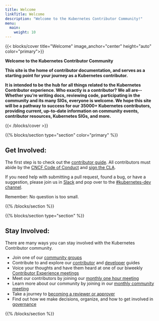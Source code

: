 ```yaml
---
title: Welcome
linkTitle: Welcome
description: "Welcome to the Kubernetes Contributor Community!"
menu:
  main:
    weight: 10
---
```


{{< blocks/cover title="Welcome" image_anchor="center" height="auto" color="primary">}}


<p class="lead mt-5"><b>Welcome to the Kubernetes Contributor Community</b></p>

<b>
This site is the home of contributor documentation, and serves as a starting
point for your journey as a Kubernetes contributor.

It is intended to be the hub for all things related to the Kubernetes Contributor
experience. Who exactly is a contributor? We all are--Whether you’re writing docs,
reviewing code, participating in the community and its many SIGs, everyone is
welcome. We hope this site will be a pathway to success for our 35000+ Kubernetes
contributors, providing current, up-to-date information on community events,
contributor resources, Kubernetes SIGs, and more.
</b>

{{< /blocks/cover >}}


{{% blocks/section type="section" color="primary" %}}

## Get Involved:

The first step is to check out the [contributor guide]. All contributors
must abide by the [CNCF Code of Conduct] and [sign the CLA].

If you need help with submitting a pull request, found a bug, or have a suggestion,
please join us in [Slack] and pop over to the [#kubernetes-dev channel].

Remember: No question is too small.

[contributor guide]: /docs/guide/
[CNCF Code of Conduct]: https://github.com/cncf/foundation/blob/master/code-of-conduct.md
[sign the CLA]: https://github.com/kubernetes/community/blob/master/CLA.md
[Slack]: https://slack.k8s.io/
[#kubernetes-dev channel]: https://app.slack.com/client/T09NY5SBT/C09R23FHP
{{% /blocks/section %}}

{{% blocks/section type="section" %}}

## Stay Involved:

There are many ways you can stay involved with the Kubernetes Contributor community. 

- Join one of our [community groups]
- Contribute to and explore our [contributor] and [developer] guides
- Voice your thoughts and have them heard at one of our biweekly [Contributor Experience meetings] 
- Meet our contributors by joining our [monthly one hour meeting][moc]
- Learn more about our community by joining in our [monthly community meeting]
- Take a journey to [becoming a reviewer or approver]
- Find out how we make decisions, organize, and how to get involved in [governance]

[community groups]: https://git.k8s.io/community/sig-list.md
[contributor]: /docs/guide/
[developer]: https://git.k8s.io/community/contributors/devel/
[Contributor Experience Meetings]: https://github.com/kubernetes/community/tree/master/sig-contributor-experience#meetings
[moc]: https://github.com/kubernetes/community/blob/master/mentoring/meet-our-contributors.md
[monthly community meeting]: https://github.com/kubernetes/community/blob/master/events/community-meeting.md
[becoming a reviewer or approver]: https://github.com/kubernetes/community/blob/master/events/community-membership.md
[governance]: http://git.k8s.io/community/governance.md


{{% /blocks/section %}}



